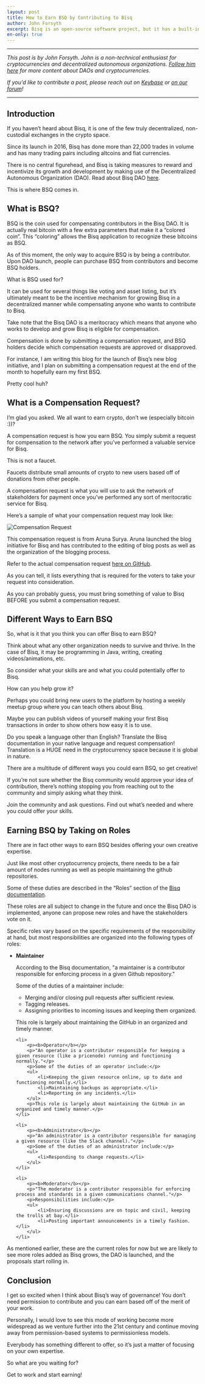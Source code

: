 ```yaml
---
layout: post
title: How to Earn BSQ by Contributing to Bisq
author: John Forsyth
excerpt: Bisq is an open-source software project, but it has a built-in revenue model to compensate its contributors—and anyone is welcome to contribute!<br><br>
en-only: true
---
```


<hr>

_This post is by John Forsyth. John is a non-technical enthusiast for cryptocurrencies and decentralized autonomous organizations. [Follow him here](https://www.instagram.com/daokid1/) for more content about DAOs and cryptocurrencies._

_If you'd like to contribute a post, please reach out on [Keybase](https://keybase.io/team/bisq) or [on our forum](https://bisq.community/t/call-for-blog-writers/7040)!_

<hr>

## Introduction

If you haven’t heard about Bisq, it is one of the few truly decentralized, non-custodial exchanges in the crypto space.

Since its launch in 2016, Bisq has done more than 22,000 trades in volume and has many trading pairs including altcoins and fiat currencies.

There is no central figurehead, and Bisq is taking measures to reward and incentivize its growth and development by making use of the Decentralized Autonomous Organization (DAO). Read about Bisq DAO [here](https://docs.bisq.network/user-dao-intro.html#what-is-a-dao).

This is where BSQ comes in.

## What is BSQ?

BSQ is the coin used for compensating contributors in the Bisq DAO. It is actually real bitcoin with a few extra parameters that make it a “colored coin”. This “coloring” allows the Bisq application to recognize these bitcoins as BSQ.

As of this moment, the only way to acquire BSQ is by being a contributor. Upon DAO launch, people can purchase BSQ from contributors and become BSQ holders.

What is BSQ used for?

It can be used for several things like voting and asset listing, but it’s ultimately meant to be the incentive mechanism for growing Bisq in a decentralized manner while compensating anyone who wants to contribute to Bisq.

Take note that the Bisq DAO is a meritocracy which means that anyone who works to develop and grow Bisq is eligible for compensation.

Compensation is done by submitting a compensation request, and BSQ holders decide which compensation requests are approved or disapproved.

For instance, I am writing this blog for the launch of Bisq’s new blog initiative, and I plan on submitting a compensation request at the end of the month to hopefully earn my first BSQ.

Pretty cool huh?

## What is a Compensation Request?

I’m glad you asked. We all want to earn crypto, don’t we (especially bitcoin :))?

A compensation request is how you earn BSQ. You simply submit a request for compensation to the network after you’ve performed a valuable service for Bisq.

This is not a faucet.

Faucets distribute small amounts of crypto to new users based off of donations from other people.

A compensation request is what you will use to ask the network of stakeholders for payment once you’ve performed any sort of meritocratic service for Bisq.

Here’s a sample of what your compensation request may look like:

![Compensation Request](/images/github-compensation-request-example.png)

This compensation request is from Aruna Surya. Aruna launched the blog initiative for Bisq and has contributed to the editing of blog posts as well as the organization of the blogging process.

Refer to the actual compensation request [here on GitHub](https://github.com/bisq-network/compensation/issues/233).

As you can tell, it lists everything that is required for the voters to take your request into consideration.

As you can probably guess, you must bring something of value to Bisq BEFORE you submit a compensation request.

## Different Ways to Earn BSQ

So, what is it that you think you can offer Bisq to earn BSQ?

Think about what any other organization needs to survive and thrive. In the case of Bisq, it may be programming in Java, writing, creating videos/animations, etc.

So consider what your skills are and what you could potentially offer to Bisq.

How can you help grow it?

Perhaps you could bring new users to the platform by hosting a weekly meetup group where you can teach others about Bisq.

Maybe you can publish videos of yourself making your first Bisq transactions in order to show others how easy it is to use.

Do you speak a language other than English? Translate the Bisq documentation in your native language and request compensation! Translation is a HUGE need in the cryptocurrency space because it is global in nature.

There are a multitude of different ways you could earn BSQ, so get creative!

If you’re not sure whether the Bisq community would approve your idea of contribution, there’s nothing stopping you from reaching out to the community and simply asking what they think.

Join the community and ask questions. Find out what’s needed and where you could offer your skills.

## Earning BSQ by Taking on Roles

There are in fact other ways to earn BSQ besides offering your own creative expertise.

Just like most other cryptocurrency projects, there needs to be a fair amount of nodes running as well as people maintaining the github repositories.

Some of these duties are described in the “Roles” section of the [Bisq documentation](https://docs.bisq.network/roles.html).

These roles are all subject to change in the future and once the Bisq DAO is implemented, anyone can propose new roles and have the stakeholders vote on it.

Specific roles vary based on the specific requirements of the responsibility at hand, but most responsibilities are organized into the following types of roles:

<ul class='blog-content-list'>
    <li>
        <p><b>Maintainer</b></p>
        <p>According to the Bisq documentation, "a maintainer is a contributor responsible for enforcing process in a given Github repository."</p>
        <p>Some of the duties of a maintainer include:</p>
        <ul>
            <li>Merging and/or closing pull requests after sufficient review.</li>
            <li>Tagging releases.</li>
            <li>Assigning priorities to incoming issues and keeping them organized.</li>
        </ul>
        <p>This role is largely about maintaining the GitHub in an organized and timely manner.</p>
    </li>

    <li>
        <p><b>Operator</b></p>
        <p>"An operator is a contributor responsible for keeping a given resource (like a pricenode) running and functioning normally."</p>
        <p>Some of the duties of an operator include:</p>
        <ul>
            <li>Keeping the given resource online, up to date and functioning normally.</li>
            <li>Maintaining backups as appropriate.</li>
            <li>Reporting on any incidents.</li>
        </ul>
        <p>This role is largely about maintaining the GitHub in an organized and timely manner.</p>
    </li>

    <li>
        <p><b>Administrator</b></p>
        <p>"An administrator is a contributor responsible for managing a given resource (like the Slack channel)."</p>
        <p>Some of the duties of an administrator include:</p>
        <ul>
            <li>Responding to change requests.</li>
        </ul>
    </li>

    <li>
        <p><b>Moderator</b></p>
        <p>"The moderator is a contributor responsible for enforcing process and standards in a given communications channel."</p>
        <p>Responsibilities include:</p>
        <ul>
            <li>Ensuring discussions are on topic and civil, keeping the trolls at bay.</li>
            <li>Posting important announcements in a timely fashion.</li>
        </ul>
    </li>

</ul>

As mentioned earlier, these are the current roles for now but we are likely to see more roles  added as Bisq grows, the DAO is launched, and the proposals start rolling in.

## Conclusion

I get so excited when I think about Bisq’s way of governance! You don’t need permission to contribute and you can earn based off of the merit of your work.

Personally, I would love to see this mode of working become more widespread as we venture further into the 21st century and continue moving away from permission-based systems to permissionless models.

Everybody has something different to offer, so it’s just a matter of focusing on your own expertise.

So what are you waiting for?

Get to work and start earning!
